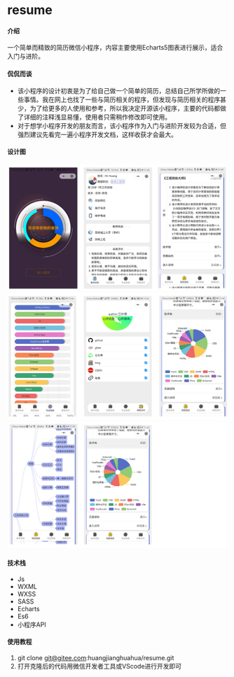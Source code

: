 # resume

#### 介绍
一个简单而精致的简历微信小程序，内容主要使用Echarts5图表进行展示，适合入门与进阶。
#### 侃侃而谈
- 该小程序的设计初衷是为了给自己做一个简单的简历，总结自己所学所做的一些事情。我在网上也找了一些与简历相关的程序，但发现与简历相关的程序甚少，为了给更多的人使用和参考，所以我决定开源该小程序，主要的代码都做了详细的注释浅显易懂，使用者只需稍作修改即可使用。
- 对于想学小程序开发的朋友而言，该小程序作为入门与进阶开发较为合适，但强烈建议先看完一遍小程序开发文档，这样收获才会最大。
#### 设计图
![输入图片说明](1.jpg)
![输入图片说明](2.jpg)
![输入图片说明](3.jpg)


#### 技术栈
- Js
- WXML
- WXSS
- SASS
- Echarts
- Es6
- 小程序API
#### 使用教程
1. git clone git@gitee.com:huangjianghuahua/resume.git
2. 打开克隆后的代码用微信开发者工具或VScode进行开发即可

